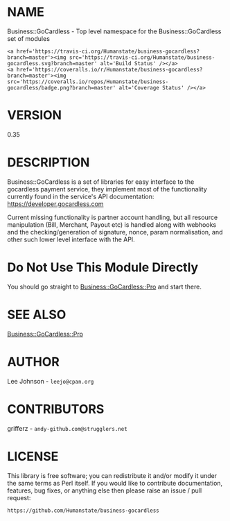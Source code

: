 # NAME

Business::GoCardless - Top level namespace for the Business::GoCardless
set of modules

<div>

    <a href='https://travis-ci.org/Humanstate/business-gocardless?branch=master'><img src='https://travis-ci.org/Humanstate/business-gocardless.svg?branch=master' alt='Build Status' /></a>
    <a href='https://coveralls.io/r/Humanstate/business-gocardless?branch=master'><img src='https://coveralls.io/repos/Humanstate/business-gocardless/badge.png?branch=master' alt='Coverage Status' /></a>
</div>

# VERSION

0.35

# DESCRIPTION

Business::GoCardless is a set of libraries for easy interface to the gocardless
payment service, they implement most of the functionality currently found
in the service's API documentation: https://developer.gocardless.com

Current missing functionality is partner account handling, but all resource
manipulation (Bill, Merchant, Payout etc) is handled along with webhooks and
the checking/generation of signature, nonce, param normalisation, and other
such lower level interface with the API.

# Do Not Use This Module Directly

You should go straight to [Business::GoCardless::Pro](https://metacpan.org/pod/Business::GoCardless::Pro) and start there.

# SEE ALSO

[Business::GoCardless::Pro](https://metacpan.org/pod/Business::GoCardless::Pro)

# AUTHOR

Lee Johnson - `leejo@cpan.org`

# CONTRIBUTORS

grifferz - `andy-github.com@strugglers.net`

# LICENSE

This library is free software; you can redistribute it and/or modify it under
the same terms as Perl itself. If you would like to contribute documentation,
features, bug fixes, or anything else then please raise an issue / pull request:

    https://github.com/Humanstate/business-gocardless
